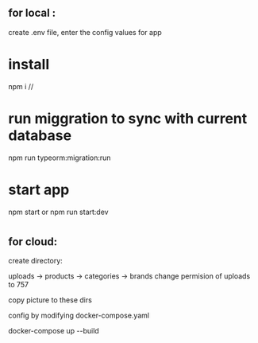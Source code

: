 ## for local : #############################
create .env file, enter the config values for app
# install
npm i
//
# run miggration to sync with current database
npm run typeorm:migration:run

# start app
npm start
or npm run start:dev
# #############################################

## for cloud: #################################
create directory:

uploads -> products
       -> categories
       -> brands
change permision of uploads to 757

copy picture to these dirs

config by modifying docker-compose.yaml

docker-compose up --build
